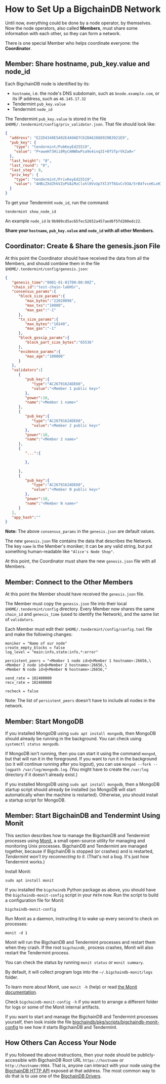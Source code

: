 <!---
Copyright BigchainDB GmbH and BigchainDB contributors
SPDX-License-Identifier: (Apache-2.0 AND CC-BY-4.0)
Code is Apache-2.0 and docs are CC-BY-4.0
--->

# How to Set Up a BigchainDB Network

Until now, everything could be done by a node operator, by themselves.
Now the node operators, also called **Members**, must share some information
with each other, so they can form a network.

There is one special Member who helps coordinate everyone: the **Coordinator**.

## Member: Share hostname, pub_key.value and node_id

Each BigchainDB node is identified by its:

* `hostname`, i.e. the node's DNS subdomain, such as `bnode.example.com`, or its IP address, such as `46.145.17.32`
* Tendermint `pub_key.value`
* Tendermint `node_id`

The Tendermint `pub_key.value` is stored
in the file `$HOME/.tendermint/config/priv_validator.json`.
That file should look like:

```json
{
  "address": "E22D4340E5A92E4A9AD7C62DA62888929B3921E9",
  "pub_key": {
    "type": "tendermint/PubKeyEd25519",
    "value": "P+aweH73Hii8RyCmNWbwPsa9o4inq3I+0fSfprVkZa0="
  },
  "last_height": "0",
  "last_round": "0",
  "last_step": 0,
  "priv_key": {
    "type": "tendermint/PrivKeyEd25519",
    "value": "AHBiZXdZhkVZoPUAiMzClxhl0VvUp7Xl3YT6GvCc93A/5rB4fvceKLxHIKY1ZvA+xr2jiKercj7R9J+mtWRlrQ=="
  }
}
```

To get your Tendermint `node_id`, run the command:

```
tendermint show_node_id
```

An example `node_id` is `9b989cd5ac65fec52652a457aed6f5fd200edc22`.

**Share your `hostname`, `pub_key.value` and `node_id` with all other Members.**

## Coordinator: Create & Share the genesis.json File

At this point the Coordinator should have received the data
from all the Members, and should combine them in the file
`$HOME/.tendermint/config/genesis.json`:

```json
{
   "genesis_time":"0001-01-01T00:00:00Z",
   "chain_id":"test-chain-la6HSr",
   "consensus_params":{
      "block_size_params":{
         "max_bytes":"22020096",
         "max_txs":"10000",
         "max_gas":"-1"
      },
      "tx_size_params":{
         "max_bytes":"10240",
         "max_gas":"-1"
      },
      "block_gossip_params":{
         "block_part_size_bytes":"65536"
      },
      "evidence_params":{
         "max_age":"100000"
      }
   },
   "validators":[
      {
         "pub_key":{
            "type":"AC26791624DE60",
            "value":"<Member 1 public key>"
         },
         "power":10,
         "name":"<Member 1 name>"
      },
      {
         "pub_key":{
            "type":"AC26791624DE60",
            "value":"<Member 2 public key>"
         },
         "power":10,
         "name":"<Member 2 name>"
      },
      {
         "...":{

         },

      },
      {
         "pub_key":{
            "type":"AC26791624DE60",
            "value":"<Member N public key>"
         },
         "power":10,
         "name":"<Member N name>"
      }
   ],
   "app_hash":""
}
```

**Note:** The above `consensus_params` in the `genesis.json`
are default values.

The new `genesis.json` file contains the data that describes the Network.
The key `name` is the Member's moniker; it can be any valid string,
but put something human-readable like `"Alice's Node Shop"`.

At this point, the Coordinator must share the new `genesis.json` file with all Members.

## Member: Connect to the Other Members

At this point the Member should have received the `genesis.json` file.

The Member must copy the `genesis.json` file
into their local `$HOME/.tendermint/config` directory.
Every Member now shares the same `chain_id` and `genesis_time` (used to identify the Network),
and the same list of `validators`.

Each Member must edit their `$HOME/.tendermint/config/config.toml` file
and make the following changes:

```
moniker = "Name of our node"
create_empty_blocks = false
log_level = "main:info,state:info,*:error"

persistent_peers = "<Member 1 node id>@<Member 1 hostname>:26656,\
<Member 2 node id>@<Member 2 hostname>:26656,\
<Member N node id>@<Member N hostname>:26656,"

send_rate = 102400000
recv_rate = 102400000

recheck = false
```

Note: The list of `persistent_peers` doesn't have to include all nodes
in the network.

## Member: Start MongoDB

If you installed MongoDB using `sudo apt install mongodb`, then MongoDB should already be running in the background. You can check using `systemctl status mongodb`.

If MongoDB isn't running, then you can start it using the command `mongod`, but that will run it in the foreground. If you want to run it in the background (so it will continue running after you logout), you can use `mongod --fork --logpath /var/log/mongodb.log`. (You might have to create the `/var/log` directory if it doesn't already exist.)

If you installed MongoDB using `sudo apt install mongodb`, then a MongoDB startup script should already be installed (so MongoDB will start automatically when the machine is restarted). Otherwise, you should install a startup script for MongoDB.

## Member: Start BigchainDB and Tendermint Using Monit

This section describes how to manage the BigchainDB and Tendermint processes using [Monit][monit], a small open-source utility for managing and monitoring Unix processes. BigchainDB and Tendermint are managed together, because if BigchainDB is stopped (or crashes) and is restarted, *Tendermint won't try reconnecting to it*. (That's not a bug. It's just how Tendermint works.)

Install Monit:

```
sudo apt install monit
```

If you installed the `bigchaindb` Python package as above, you should have the `bigchaindb-monit-config` script in your `PATH` now. Run the script to build a configuration file for Monit:

```
bigchaindb-monit-config
```

Run Monit as a daemon, instructing it to wake up every second to check on processes:

```
monit -d 1
```

Monit will run the BigchainDB and Tendermint processes and restart them when they crash. If the root `bigchaindb_` process crashes, Monit will also restart the Tendermint process.

You can check the status by running `monit status` or `monit summary`.

By default, it will collect program logs into the `~/.bigchaindb-monit/logs` folder.

To learn more about Monit, use `monit -h` (help) or read [the Monit documentation][monit-manual].

Check `bigchaindb-monit-config -h` if you want to arrange a different folder for logs or some of the Monit internal artifacts.

If you want to start and manage the BigchainDB and Tendermint processes yourself, then look inside the file [bigchaindb/pkg/scripts/bigchaindb-monit-config](https://github.com/bigchaindb/bigchaindb/blob/master/pkg/scripts/bigchaindb-monit-config) to see how *it* starts BigchainDB and Tendermint.

## How Others Can Access Your Node

If you followed the above instructions, then your node should be publicly-accessible with BigchainDB Root URL `https://hostname` or `http://hostname:9984`. That is, anyone can interact with your node using the [BigchainDB HTTP API](../../http-client-server-api.html) exposed at that address. The most common way to do that is to use one of the [BigchainDB Drivers](../../drivers-clients/index.html).

[bdb:software]: https://github.com/bigchaindb/bigchaindb/
[bdb:pypi]: https://pypi.org/project/BigchainDB/#history
[tendermint:releases]: https://github.com/tendermint/tendermint/releases
[monit]: https://www.mmonit.com/monit
[monit-manual]: https://mmonit.com/monit/documentation/monit.html
